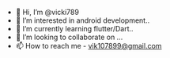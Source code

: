 - 👋 Hi, I’m @vicki789
- 👀 I’m interested in android development..
- 🌱 I’m currently learning flutter/Dart..
- 💞️ I’m looking to collaborate on ...
- 📫 How to reach me - vik107899@gmail.com

<!---
vicki789/vicki789 is a ✨ special ✨ repository because its `README.md` (this file) appears on your GitHub profile.
You can click the Preview link to take a look at your changes.
--->
